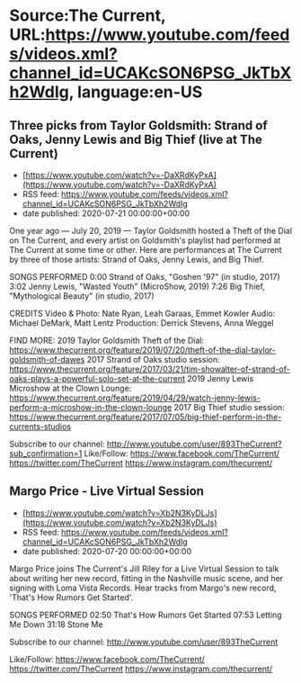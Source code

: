 # Source:The Current, URL:https://www.youtube.com/feeds/videos.xml?channel_id=UCAKcSON6PSG_JkTbXh2WdIg, language:en-US

## Three picks from Taylor Goldsmith: Strand of Oaks, Jenny Lewis and Big Thief (live at The Current)
 - [https://www.youtube.com/watch?v=-DaXRdKyPxA](https://www.youtube.com/watch?v=-DaXRdKyPxA)
 - RSS feed: https://www.youtube.com/feeds/videos.xml?channel_id=UCAKcSON6PSG_JkTbXh2WdIg
 - date published: 2020-07-21 00:00:00+00:00

One year ago — July 20, 2019 — Taylor Goldsmith hosted a Theft of the Dial on The Current, and every artist on Goldsmith's playlist had performed at The Current at some time or other. Here are performances at The Current by three of those artists: Strand of Oaks, Jenny Lewis, and Big Thief. 

SONGS PERFORMED
0:00 Strand of Oaks, "Goshen '97" (in studio, 2017)
3:02 Jenny Lewis, "Wasted Youth" (MicroShow, 2019)
7:26 Big Thief, "Mythological Beauty" (in studio, 2017)

CREDITS
Video & Photo: Nate Ryan, Leah Garaas, Emmet Kowler
Audio: Michael DeMark, Matt Lentz
Production: Derrick Stevens, Anna Weggel

FIND MORE:
2019 Taylor Goldsmith Theft of the Dial:
https://www.thecurrent.org/feature/2019/07/20/theft-of-the-dial-taylor-goldsmith-of-dawes
2017 Strand of Oaks studio session: https://www.thecurrent.org/feature/2017/03/21/tim-showalter-of-strand-of-oaks-plays-a-powerful-solo-set-at-the-current
2019 Jenny Lewis Microshow at the Clown Lounge: https://www.thecurrent.org/feature/2019/04/29/watch-jenny-lewis-perform-a-microshow-in-the-clown-lounge
2017 Big Thief studio session:
https://www.thecurrent.org/feature/2017/07/05/big-thief-perform-in-the-currents-studios

Subscribe to our channel:
http://www.youtube.com/user/893TheCurrent?sub_confirmation=1
Like/Follow:
https://www.facebook.com/TheCurrent/
https://twitter.com/TheCurrent
https://www.instagram.com/thecurrent/

## Margo Price - Live Virtual Session
 - [https://www.youtube.com/watch?v=Xb2N3KyDLJs](https://www.youtube.com/watch?v=Xb2N3KyDLJs)
 - RSS feed: https://www.youtube.com/feeds/videos.xml?channel_id=UCAKcSON6PSG_JkTbXh2WdIg
 - date published: 2020-07-20 00:00:00+00:00

Margo Price joins The Current's Jill Riley for a Live Virtual Session to talk about writing her new record, fitting in the Nashville music scene, and her signing with Loma Vista Records. Hear tracks from Margo's new record, 'That's How Rumors Get Started'.

SONGS PERFORMED
02:50 That's How Rumors Get Started
07:53 Letting Me Down
31:18 Stone Me

Subscribe to our channel:
http://www.youtube.com/user/893TheCurrent

Like/Follow:
https://www.facebook.com/TheCurrent/
https://twitter.com/TheCurrent
https://www.instagram.com/thecurrent/

